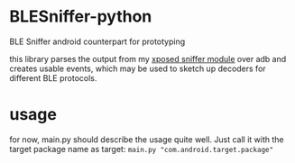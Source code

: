 # BLESniffer-python
BLE Sniffer android counterpart for prototyping

this library parses the output from my [xposed sniffer module](https://github.com/dakhnod/BLESniffer-android/tree/main) over adb
and creates usable events, which may be used to sketch up decoders for different BLE protocols.

# usage
for now, main.py should describe the usage quite well.
Just call it with the target package name as target:
`main.py "com.android.target.package"`
